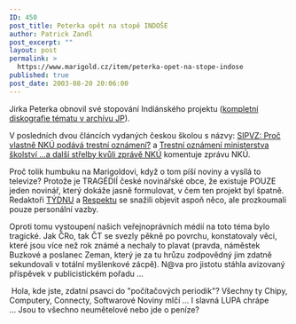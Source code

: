 ```yaml
---
ID: 450
post_title: Peterka opět na stopě INDOŠE
author: Patrick Zandl
post_excerpt: ""
layout: post
permalink: >
  https://www.marigold.cz/item/peterka-opet-na-stope-indose
published: true
post_date: 2003-08-20 20:06:00
---
```

<P>Jirka Peterka obnovil své stopování Indiánského projektu (<A href="http://archiv.czech.net/i_itedu.php3">kompletní diskografie tématu&#160;v archívu JP</A>). </P>
<P>V posledních dvou článcích vydaných českou školou s názvy: <A href="http://www.ceskaskola.cz/ICTveskole/Ar.asp?ARI=101252&amp;CAI=2131">SIPVZ: Proč vlastně NKÚ podává trestní oznámení?</A> a <A href="http://beta.marigold.cz/Trestní%20oznámení%20ministerstva%20školství%20...a%20další%20střelby%20kvůli%20zprávě%20NKÚ">Trestní oznámení ministerstva školství ...a další střelby kvůli zprávě NKÚ</A>&#160;komentuje zprávu NKÚ.</P>
<P>Proč tolik humbuku na Marigoldovi, když o tom píší noviny a vysílá to televize? Protože&#160;je TRAGÉDIÍ české novinářské obce, že existuje POUZE jeden novinář, který dokáže jasně formulovat, v čem&#160;ten projekt&#160;byl špatně. Redaktoři <A href="http://www.tyden.cz/obsah/doc.asp?rok=2003&amp;cislo=33&amp;id=4">TÝDNU</A> a <A href="http://respekt.inway.cz/clanek_detail.php?sel_id=1127&amp;rocnik=2003&amp;cislo=34">Respektu</A> se snažili objevit aspoň něco, ale prozkoumali pouze personální vazby.</P>
<P>Oproti tomu vystoupení našich veřejnoprávních médií na toto téma bylo tragické. Jak ČRo, tak ČT se svezly pěkně po povrchu, konstatovaly věci, které jsou více než rok známé a nechaly to plavat (pravda, náměstek Buzkové a poslanec Zeman, který je za tu hrůzu zodpovědný jim zdatně sekundovali v totální myšlenkové zácpě). N@va pro jistotu stáhla avizovaný příspěvek v publicistickém pořadu ...&#160;</P>
<P>&#160;Hola, kde jste, zdatní psavci do "počítačových periodik"? Všechny ty Chipy, Computery, Connecty, Softwarové Noviny mlčí ... I slavná LUPA chrápe ...&#160;Jsou to všechno neumětelové nebo jde o peníze? </P>
<P>&#160;</P>